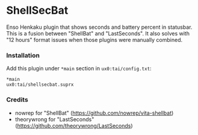 # ShellSecBat

Enso Henkaku plugin that shows seconds and battery percent in statusbar.
This is a fusion between "ShellBat" and "LastSeconds".
It also solves with "12 hours" format issues when those plugins were manually combined.


### Installation

Add this plugin under `*main` section in `ux0:tai/config.txt`:

```
*main
ux0:tai/shellsecbat.suprx
```


### Credits

 * nowrep for "ShellBat" (https://github.com/nowrep/vita-shellbat)
 * theorywrong for "LastSeconds" (https://github.com/theorywrong/LastSeconds)
